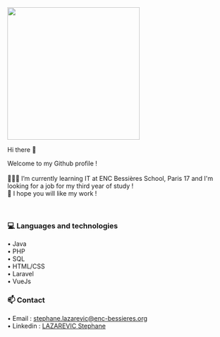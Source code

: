 <!--
**stephanelazarevic/stephanelazarevic** is a ✨ _special_ ✨ repository because its `README.md` (this file) appears on your GitHub profile.

Here are some ideas to get you started:

- 🔭 I’m currently working on ...
- 🌱 I’m currently learning ...
- 👯 I’m looking to collaborate on ...
- 🤔 I’m looking for help with ...
- 💬 Ask me about ...
- 📫 How to reach me: ...
- 😄 Pronouns: ...
- ⚡ Fun fact: ...
-->

<div id="header">
  <img src="https://media1.giphy.com/media/qgQUggAC3Pfv687qPC/giphy.gif?cid=ecf05e479mpwj2o406qhlrh1aervvizqp5y2e39yjlc5f3op&rid=giphy.gif&ct=g" width="300"/>
  <p>Hi there 👋</p>
</div>

<div>
  <p>Welcome to my Github profile !<br><br>
  👨🏻‍🎓 I’m currently learning IT at ENC Bessières School, Paris 17 and I'm looking for a job for my third year of study !<br>
  🙂 I hope you will like my work !</p>
</div><br>

<div>
  <h3>💻 Languages and technologies</h2>
    <p>
      • Java<br>
      • PHP<br>
      • SQL<br>
      • HTML/CSS<br>
      • Laravel<br>
      • VueJs</p>
</div>

<div>
  <h3>📫 Contact</h2>
    <p>
      • Email : <a href="mailto:stephane.lazarevic@enc-bessieres.org">stephane.lazarevic@enc-bessieres.org</a><br>
      • Linkedin : <a href="https://fr.linkedin.com/in/stephane-lazarevic-0300571ab" target="_blank">LAZAREVIC Stephane</a>
</div>
